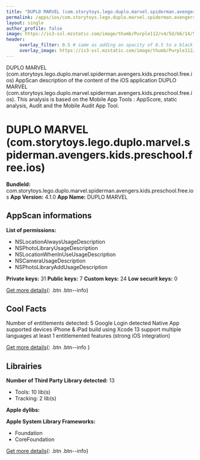 ```yaml
---
title: "DUPLO MARVEL (com.storytoys.lego.duplo.marvel.spiderman.avengers.kids.preschool.free.ios)"
permalink: /apps/ios/com.storytoys.lego.duplo.marvel.spiderman.avengers.kids.preschool.free.ios.html
layout: single
author_profile: false
image: https://is3-ssl.mzstatic.com/image/thumb/Purple112/v4/5d/b6/14/5db6141a-cde9-7745-e38d-caa4e65231dd/AppIcon-0-0-1x_U007emarketing-0-0-0-7-0-0-sRGB-0-0-0-GLES2_U002c0-512MB-85-220-0-0.png/512x512bb.jpg
header: 
     overlay_filter: 0.5 # same as adding an opacity of 0.5 to a black background
     overlay_image: https://is3-ssl.mzstatic.com/image/thumb/Purple112/v4/5d/b6/14/5db6141a-cde9-7745-e38d-caa4e65231dd/AppIcon-0-0-1x_U007emarketing-0-0-0-7-0-0-sRGB-0-0-0-GLES2_U002c0-512MB-85-220-0-0.png/512x512bb.jpg
---
```

DUPLO MARVEL (com.storytoys.lego.duplo.marvel.spiderman.avengers.kids.preschool.free.ios) AppScan description of the content of the iOS application DUPLO MARVEL (com.storytoys.lego.duplo.marvel.spiderman.avengers.kids.preschool.free.ios). This analysis is based on the Mobile App Tools : AppScore, static analysis, Audit and the Mobile Audit App Tool.

# DUPLO MARVEL (com.storytoys.lego.duplo.marvel.spiderman.avengers.kids.preschool.free.ios)

**BundleId:** com.storytoys.lego.duplo.marvel.spiderman.avengers.kids.preschool.free.ios
**App Version:** 4.1.0
**App Name:** DUPLO MARVEL


## AppScan informations 

**List of permissions:** 
- NSLocationAlwaysUsageDescription
- NSPhotoLibraryUsageDescription
- NSLocationWhenInUseUsageDescription
- NSCameraUsageDescription
- NSPhotoLibraryAddUsageDescription
  
  
**Private keys:** 31
**Public keys:** 7
**Custom keys:** 24
**Low securit keys:** 0
  
[Get more details](/pricing.html){: .btn .btn--info}

## Cool Facts

Number of entitlements detected: 5
Google Login detected
Native App
supported devices iPhone & iPad
build using Xcode 13
support multiple languages
at least 1 entitlemented features (strong iOS integration)
  
[Get more details](/pricing.html){: .btn .btn--info }

## Librairies 
**Number of Third Party Library detected:** 13
- Tools: 10 lib(s)
- Tracking: 2 lib(s)


**Apple dylibs:**


**Apple System Library Frameworks:**
- Foundation
- CoreFoundation


  
[Get more details](/pricing.html){: .btn .btn--info}

